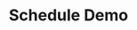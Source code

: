 ---
title: Schedule Demo
layout: demo-forms
seo:
  page_title:
  meta_description:
  featured_image: /uploads/two-people-at-table-1.jpg
  featured_image_alt: Two people sitting at a table together
content_blocks:
  - _bookshop_name: hero
    heading: Experience the Power of Essentia
    body: >-
      Discover firsthand how Essentia can transform your energy consumption patterns and drive sustainability. Schedule a demo today and let us guide you through the features, benefits, and potential savings for your home or business.
    image:
      image_url: /uploads/two-people-at-table-1.jpg
      image_alt: Two people sitting at a table together
    button:
      button_url:
      button_text:
      open_in_new_tab: false
---